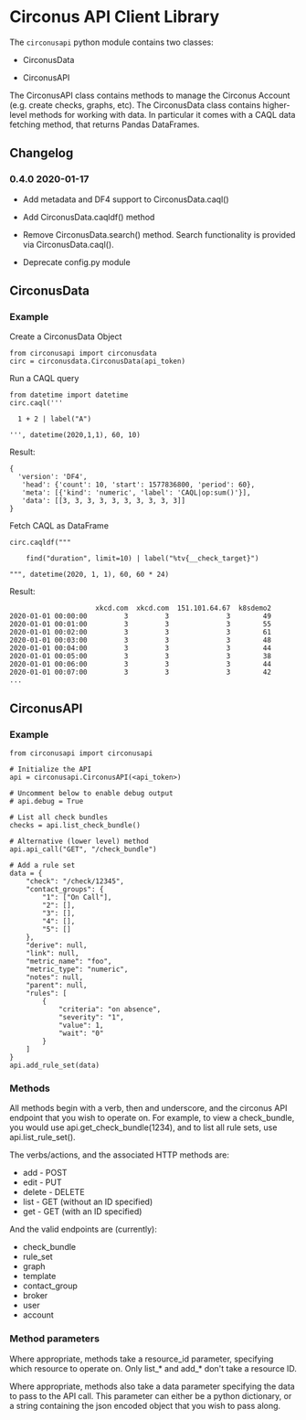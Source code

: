 # Circonus API Client Library

The `circonusapi` python module contains two classes:

- CirconusData

- CirconusAPI

The CirconusAPI class contains methods to manage the Circonus Account (e.g. create checks, graphs, etc).  The
CirconusData class contains higher-level methods for working with data. In particular it comes with a CAQL data fetching
method, that returns Pandas DataFrames.

## Changelog

### 0.4.0 2020-01-17

- Add metadata and DF4 support to CirconusData.caql()

- Add CirconusData.caqldf() method

- Remove CirconusData.search() method. Search functionality is provided via CirconusData.caql().

- Deprecate config.py module

## CirconusData

### Example


Create a CirconusData Object
```
from circonusapi import circonusdata
circ = circonusdata.CirconusData(api_token)
```

Run a CAQL query
```
from datetime import datetime
circ.caql('''

  1 + 2 | label("A")
    
''', datetime(2020,1,1), 60, 10)
```
Result:
```
{
  'version': 'DF4',
   'head': {'count': 10, 'start': 1577836800, 'period': 60},
   'meta': [{'kind': 'numeric', 'label': 'CAQL|op:sum()'}],
   'data': [[3, 3, 3, 3, 3, 3, 3, 3, 3, 3]]
}
```

Fetch CAQL as DataFrame
```
circ.caqldf("""

    find("duration", limit=10) | label("%tv{__check_target}")

""", datetime(2020, 1, 1), 60, 60 * 24)
```
Result:
```
                     xkcd.com  xkcd.com  151.101.64.67  k8sdemo2
2020-01-01 00:00:00         3         3              3        49
2020-01-01 00:01:00         3         3              3        55
2020-01-01 00:02:00         3         3              3        61
2020-01-01 00:03:00         3         3              3        48
2020-01-01 00:04:00         3         3              3        44
2020-01-01 00:05:00         3         3              3        38
2020-01-01 00:06:00         3         3              3        44
2020-01-01 00:07:00         3         3              3        42
...
```

## CirconusAPI

### Example

    from circonusapi import circonusapi

    # Initialize the API
    api = circonusapi.CirconusAPI(<api_token>)

    # Uncomment below to enable debug output
    # api.debug = True

    # List all check bundles
    checks = api.list_check_bundle()

    # Alternative (lower level) method
    api.api_call("GET", "/check_bundle")

    # Add a rule set
    data = {
        "check": "/check/12345",
        "contact_groups": {
            "1": ["On Call"],
            "2": [],
            "3": [],
            "4": [],
            "5": []
        },
        "derive": null,
        "link": null,
        "metric_name": "foo",
        "metric_type": "numeric",
        "notes": null,
        "parent": null,
        "rules": [
            {
                "criteria": "on absence",
                "severity": "1",
                "value": 1,
                "wait": "0"
            }
        ]
    }
    api.add_rule_set(data)

### Methods

All methods begin with a verb, then and underscore, and the circonus API
endpoint that you wish to operate on. For example, to view a check_bundle,
you would use api.get_check_bundle(1234), and to list all rule sets, use
api.list_rule_set().

The verbs/actions, and the associated HTTP methods are:

 * add - POST
 * edit - PUT
 * delete - DELETE
 * list - GET (without an ID specified)
 * get - GET (with an ID specified)

And the valid endpoints are (currently):

 * check_bundle
 * rule_set
 * graph
 * template
 * contact_group
 * broker
 * user
 * account

### Method parameters

Where appropriate, methods take a resource_id parameter, specifying which
resource to operate on. Only list_* and add_* don't take a resource ID.

Where appropriate, methods also take a data parameter specifying the data to
pass to the API call. This parameter can either be a python dictionary, or a
string containing the json encoded object that you wish to pass along.
